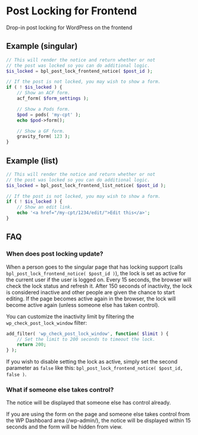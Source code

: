 # Post Locking for Frontend
Drop-in post locking for WordPress on the frontend

## Example (singular)

```php
// This will render the notice and return whether or not
// the post was locked so you can do additional logic.
$is_locked = bpl_post_lock_frontend_notice( $post_id );

// If the post is not locked, you may wish to show a form.
if ( ! $is_locked ) {
	// Show an ACF form.
	acf_form( $form_settings );

	// Show a Pods form.
	$pod = pods( 'my-cpt' );
	echo $pod->form();

	// Show a GF form.
	gravity_form( 123 );
}
```

## Example (list)

```php
// This will render the notice and return whether or not
// the post was locked so you can do additional logic.
$is_locked = bpl_post_lock_frontend_list_notice( $post_id );

// If the post is not locked, you may wish to show a form.
if ( ! $is_locked ) {
	// Show an edit link.
	echo '<a href="/my-cpt/1234/edit/">Edit this</a>';
}
```

## FAQ

### When does post locking update?

When a person goes to the singular page that has locking support (calls `bpl_post_lock_frontend_notice( $post_id )`), the lock is set as active for the current user if the user is logged on. Every 15 seconds, the browser will check the lock status and refresh it. After 150 seconds of inactivity, the lock is considered inactive and other people are given the chance to start editing. If the page becomes active again in the browser, the lock will become active again (unless someone else has taken control).

You can customize the inactivity limit by filtering the `wp_check_post_lock_window` filter:

```php
add_filter( 'wp_check_post_lock_window', function( $limit ) {
	// Set the limit to 200 seconds to timeout the lock.
	return 200;
} );
```

If you wish to disable setting the lock as active, simply set the second parameter as `false` like this: `bpl_post_lock_frontend_notice( $post_id, false )`.

### What if someone else takes control?

The notice will be displayed that someone else has control already.

If you are using the form on the page and someone else takes control from the WP Dashboard area (/wp-admin/), the notice will be displayed within 15 seconds and the form will be hidden from view.
